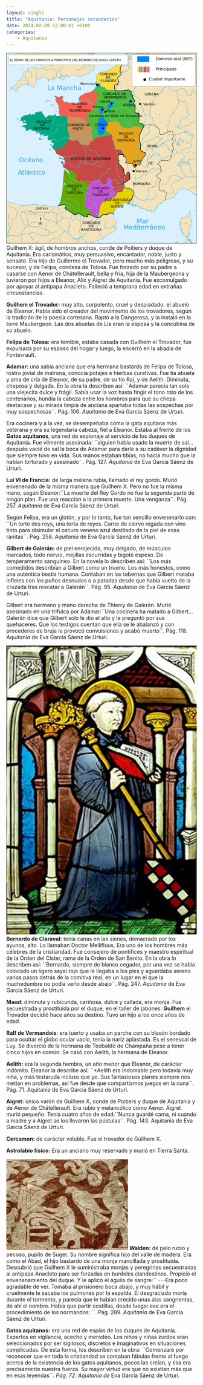 ```yaml
---
layout: single
title: "Aquitania: Personajes secundarios"
date: 2024-02-09 12:00:01 +0100
categories: 
    - Aquitania
---
```

![Ducado de Aquitania](/assets/img/673e6ed3-3bad-4c3d-b9e9-d95cbc322f79.png)
Guilhem X:
ágil, de hombros anchos, conde de Poitiers y duque de Aquitania. Era
carismático, muy persuasivo, encantador, noble, justo y sensato. Era
hijo de Guillermo el Trovador, pero mucho más peligroso, y su sucesor, y
de Felipa, condesa de Tolosa. Fue forzado por su padre a casarse con
Aenor de Châtellerault, bella y fría, hija de la Maubergeona y tuvieron
por hijos a Eleanor, Alix y Aigret de Aquitania. Fue excomulgado por
apoyar al antipapa Anacleto. Falleció a temprana edad en extrañas
circunstancias.

**Guilhem el Trovador:** muy alto, corpulento, cruel y despiadado,
 el abuelo de Eleanor. Había sido el creador del movimiento de los
trovadores, según la tradición de la poesía cortesana. Raptó a la
Dangerosa, y la instaló en la torre Maubergeon. Las dos abuelas de Lía
eran la esposa y la concubina de su abuelo.

**Felipa de Tolosa:** era temible, estaba casada con Guilhem el
Trovador, fue expulsada por su esposo del hogar y luego, la encerró en
la abadía de Fontevrault.

**Adamar:** una sabia anciana que era hermana bastarda de Felipa de
Tolosa, rostro jovial de matrona, conocía potajes e hierbas curativas.
Fue tía abuela y ama de cría de Eleanor, de su padre, de su tío Rai, y
de Aelith. Diminuta, cheposa y delgada. En la obra la describen así:
´´Adamar parecía tan solo una viejecita dulce y frágil. Sabía usar la
voz hasta fingir el tono roto de los centenarios, hundía la cabeza entre
los hombros para que su chepa destacase y su mirada limpia de anciana
apartaba todas las sospechas por muy sospechosas´´. Pág. 106.
*Aquitania* de Eva García Sáenz de Urturi.

Era cocinera y a la vez, se desempeñaba como la gata aquitana más
veterana y era su legendaria cabeza, fiel a Eleanor. Estaba al frente de
los **Gatos aquitanos**, una red de espionaje al servicio de los duques
de Aquitania. Fue vilmente asesinada: ´´alguien había usado la
muerte de sal... después vacié de sal la boca de Adamar para darle a su
cadáver la dignidad que siempre tuvo en vida. Sus manos estaban tibias,
no hacía mucho que la habían torturado y asesinado´´. Pág. 127.
*Aquitania* de Eva García Sáenz de Urturi.

**Lui VI de Francia:** de larga melena rubia, llamado el rey gordo.
Murió envenenado de la misma manera que Guilhem X. Pero no fue la misma
mano, según Eleanor:´´La muerte del Rey Gordo no fue la segunda
parte de ningún plan. Fue una reacción a la primera muerte. Una
venganza´´. Pág. 257. *Aquitania* de Eva García Sáenz de Urturi.

Según Felipa, era un glotón, y por lo tanto, fue tan sencillo
envenenarlo con: ´´Un torte des roys, una torta de reyes. Carne de
ciervo regada con vino tinto para disimular el oscuro veneno azul
destilado de la piel de esas ranitas´´. Pág. 258. *Aquitania* de Eva
García Sáenz de Urturi.

**Gilbert de Galerán:** de piel enrojecida, muy delgado, de músculos
marcados, todo nervio, mejillas escurridas y bigote espeso. De
temperamento sanguíneo. En la novela lo describen así: ´´Los más
comedidos describían a Gilbert como un trueno. Los más honestos, como
una auténtica bestia humana. Contaban en las tabernas que Gilbert mataba
infieles con los puños desnudos o a patadas desde que había vuelto de la
cruzada tras rescatar a Galerán´´. Pág. 95. *Aquitania* de Eva García
Sáenz de Urturi.

Gilbert era hermano y mano derecha de Thierry de Galerán. Murió
asesinado en una trifulca por Adamar:´´Una cocinera ha matado a
Gilbert... Galerán dice que Gilbert solo le dio el alto y le preguntó
por sus quehaceres. Que los testigos cuentan que ella se le abalanzó y
con procederes de bruja le provocó convulsiones y acabó muerto´´. Pág.
118. *Aquitania* de Eva García Sáenz de Urturi.

![Bernardo de Claraval](/assets/img/59f4ed9b-fb8b-4616-8b65-a838f5178ba3.jpg)
**Bernardo de Claraval:** tenía canas en
las sienes, demacrado por los ayunos, alto. Lo llamaban Doctor
Mellifluus. Era uno de los hombres más célebres de la cristiandad. Fue
consejero de pontífices y maestro espiritual de la Orden del Císter,
rama de la Orden de San Benito. En la obra lo describen así:
´´Bernardo, siempre de blanco cegador, por una vez se había colocado un
ligero sayal rojo que le llegaba a los pies y aguardaba sereno varios
pasos detrás de la comitiva real, en un lugar en el que la muchedumbre
no podía verlo desde abajo´´. Pág. 247. *Aquitania* de Eva García Sáenz
de Urturi.

**Maud:** diminuta y rubicunda, cariñosa, dulce y callada, era monja.
Fue secuestrada y prostituida por el duque, en el taller de jabones.
**Guilhem** el Trovador decidió hace años su destino. Tuvo un hijo a los
once años de edad.

**Ralf de Vermandois**: era tuerto y usaba un parche con su blasón
bordado para ocultar el globo ocular vacío, tenía la nariz aplastada. Es
el senescal de Luy. Se divorció de la hermana de Teobaldo de Champaña
pese a tener cinco hijos en común. Se casó con Aelith, la hermana de
Eleanor.

**Aelith:** era la segunda hembra, un año menor que Eleanor, de
carácter indómito. Eleanor la describe así: ´´*Aelith era
indomable pero todavía muy niña, y más testaruda incluso que yo. Sus
fantasiosos planes siempre nos metían en problemas, así fue desde que
compartíamos juegos en la cuna´´. Pág. 71. Aquitania de Eva García
Sáenz de Urturi.

**Aigret:** único varón de Guilhem X, conde de Poitiers y duque de
Aquitania y de Aenor de Châtellerault. Era rubio y melancólico como
Aenor. Aigret murió pequeño. Tenía cuatro años de edad:´´Nunca
guardé cama, ni cuando a madre y a Aigret se los llevaron las
pústulas´´. Pág. 143. Aquitania de Eva García Sáenz de Urturi.

**Cercamon:** de carácter voluble. Fue el trovador de Guilhem X.

**Astrolabio físico:** Era un anciano muy reservado y murió en Tierra
Santa.

![Foto: Berig (CC)](/assets/img/81b76d83-f050-4fe8-8a88-c0fce09149be.jpg)
**Walden:** de pelo rubio y pecoso,
pupilo de Suger. Su nombre significa hijo del valle de madera. Era
como el Abad, el hijo bastardo de una monja mancillada y prostituida.
Descubrió que Guilhem X le suministraba monjas y peregrinas secuestradas
al antipapa Anacleto para ser forzadas en burdeles clandestinos.
Propició el envenenamiento del duque. Y le aplicó el águila de
sangre:´´ ---Era poco agradable de ver. Tomaba al prisionero boca
abajo, y muy hábil y cruelmente le sacaba los pulmones por la espalda.
El desgraciado moría durante el tormento, y parecía que le habían
crecido unas alas sangrientas, de ahí el nombre. Había que partir
costillas, desde luego: ese era el procedimiento de los normandos:
´´. Pág. 289. *Aquitania* de Eva García Sáenz de Urturi.

**Gatos aquitanos:** era una red de espías de los duques de Aquitania.
Expertos en vigilancia, acecho y merodeo. Los niños y niñas zurdos eran
seleccionados por ser sigilosos, discretos e imaginativos en situaciones
complicadas. De esta forma, los describen en la obra: ´´Comenzaré
por reconocer que en toda la cristiandad se contaban fábulas frente al
fuego acerca de la existencia de los gatos aquitanos, pocos las creían,
y esa era precisamente nuestra fuerza. Su mayor virtud era que no
existían más que en esas leyendas´´. *Pág. 72. Aquitania de* Eva García
Sáenz de Urturi.
